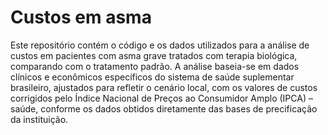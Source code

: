 # Custos em asma

Este repositório contém o código e os dados utilizados para a análise de custos em pacientes com asma grave tratados com terapia biológica, comparando com o tratamento padrão. A análise baseia-se em dados clínicos e econômicos específicos do sistema de saúde suplementar brasileiro, ajustados para refletir o cenário local, com os valores de custos corrigidos pelo Índice Nacional de Preços ao Consumidor Amplo (IPCA) – saúde, conforme os dados obtidos diretamente das bases de precificação da instituição.

